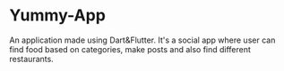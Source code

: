# Yummy-App
An application made using Dart&amp;Flutter. It's a social app where user can find food based on categories, make posts and also find different restaurants.

